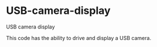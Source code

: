 # USB-camera-display
USB camera display

This code has the ability to drive and display a USB camera.

